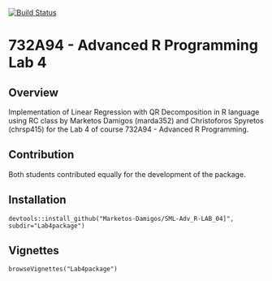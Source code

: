 [![Build Status](https://app.travis-ci.com/Marketos-Damigos/SML-Adv_R-LAB_04.svg?token=gRD797XfREbR65fpuoXy&branch=main)](https://app.travis-ci.com/Marketos-Damigos/SML-Adv_R-LAB_04)

# 732A94 - Advanced R Programming  Lab 4 
## Overview
Implementation of Linear Regression with QR Decomposition in R language using RC class by Marketos Damigos (marda352) and Christoforos Spyretos (chrsp415) for the Lab 4 of course 732A94 - Advanced R Programming.

## Contribution
Both students contributed equally for the development of the package.

## Installation

```
devtools::install_github("Marketos-Damigos/SML-Adv_R-LAB_04]", subdir="Lab4package")
```

## Vignettes

```
browseVignettes("Lab4package")
```
